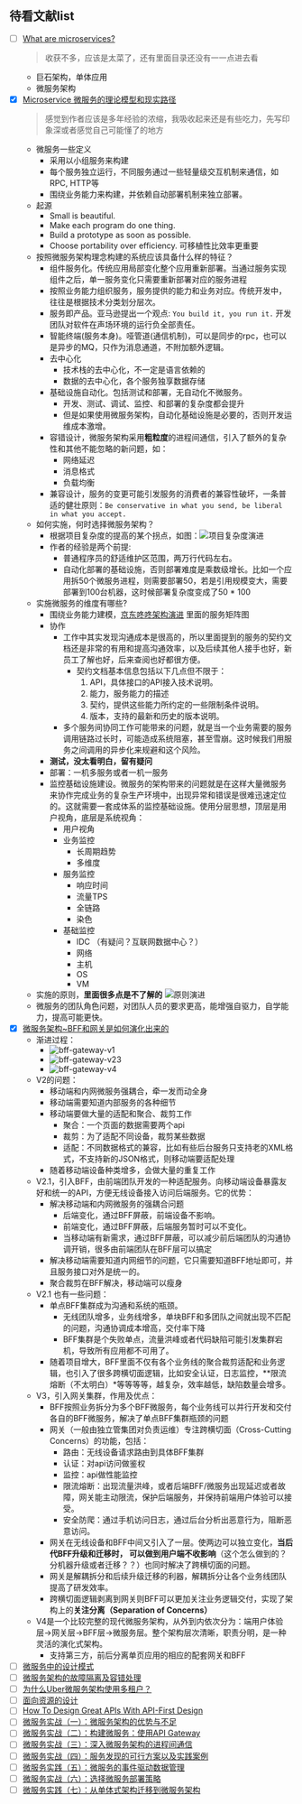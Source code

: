## 待看文献list
- [ ] [What are microservices?](https://microservices.io/index.html)
  > 收获不多，应该是太菜了，还有里面目录还没有一一点进去看
  - 巨石架构，单体应用
  - 微服务架构
- [x] [Microservice 微服务的理论模型和现实路径](https://blog.csdn.net/mindfloating/article/details/51221780)
  > 感觉到作者应该是多年经验的浓缩，我吸收起来还是有些吃力，先写印象深或者感觉自己可能懂了的地方
  - 微服务一些定义
    - 采用以小组服务来构建
    - 每个服务独立运行，不同服务通过一些轻量级交互机制来通信，如RPC, HTTP等
    - 围绕业务能力来构建，并依赖自动部署机制来独立部署。
  - 起源
    - Small is beautiful.
    - Make each program do one thing.
    - Build a prototype as soon as possible.
    - Choose portability over efficiency. 可移植性比效率更重要
  - 按照微服务架构理念构建的系统应该具备什么样的特征？
    - 组件服务化。传统应用局部变化整个应用重新部署。当通过服务实现组件之后，单一服务变化只需要重新部署对应的服务进程
    - 按照业务能力组织服务，服务提供的能力和业务对应。传统开发中，往往是根据技术分类划分层次。
    - 服务即产品。亚马逊提出一个观点: `You build it, you run it.` 开发团队对软件在声场环境的运行负全部责任。
    - 智能终端(服务本身)。哑管道(通信机制)，可以是同步的rpc，也可以是异步的MQ，只作为消息通道，不附加额外逻辑。
    - 去中心化
      - 技术栈的去中心化，不一定是语言依赖的
      - 数据的去中心化，各个服务独享数据存储
    - 基础设施自动化。包括测试和部署，无自动化不微服务。
      - 开发、测试、调试、监控、和部署的复杂度都会提升
      - 但是如果使用微服务架构，自动化基础设施是必要的，否则开发运维成本激增。
    - 容错设计，微服务架构采用**粗粒度**的进程间通信，引入了额外的复杂性和其他不能忽略的新问题，如：
      - 网络延迟
      - 消息格式
      - 负载均衡
    - 兼容设计，服务的变更可能引发服务的消费者的兼容性破坏，一条普适的健壮原则：`Be conservative in what you send, be liberal in what you accept.`
  - 如何实施，何时选择微服务架构？
    - 根据项目复杂度的提高的某个拐点，如图：![项目复杂度演进](./img/micro_service_or_monolith.png)
    - 作者的经验是两个前提:
      - 普通程序员的舒适维护区范围，两万行代码左右。
      - 自动化部署的基础设施，否则部署难度是乘数级增长。比如一个应用拆50个微服务进程，则需要部署50，若是引用规模变大，需要部署到100台机器，这时候部署复杂度变成了50 * 100
  - 实施微服务的维度有哪些?
    - 围绕业务能力建模，[京东咚咚架构演进](https://mp.weixin.qq.com/s?__biz=MzAxMTEyOTQ5OQ==&mid=401186254&idx=1&sn=1b3c81386973c99cad99079fcd6be6e3) 里面的服务矩阵图
    - 协作
      - 工作中其实发现沟通成本是很高的，所以里面提到的服务的契约文档还是非常的有用和提高沟通效率，以及后续其他人接手也好，新员工了解也好，后来查阅也好都很方便。
        - 契约文档基本信息包括以下几点但不限于：
            1. API，具体接口的API接入技术说明。
            2. 能力，服务能力的描述
            3. 契约，提供这些能力所约定的一些限制条件说明。
            4. 版本，支持的最新和历史的版本说明。
      - 多个服务间协同工作可能带来的问题，就是当一个业务需要的服务调用链路过长时，可能造成系统阻塞，甚至雪崩。这时候我们用服务之间调用的异步化来规避和这个风险。
    - **测试，没太看明白，留有疑问**
    - 部署：一机多服务或者一机一服务
    - 监控基础设施建设。微服务的架构带来的问题就是在这样大量微服务来协作完成业务的复杂生产环境中，出现异常和错误是很难迅速定位的。这就需要一套成体系的监控基础设施。使用分层思想，顶层是用户视角，底层是系统视角：
      - 用户视角
      - 业务监控
        - 长周期趋势
        - 多维度
      - 服务监控
        - 响应时间
        - 流量TPS
        - 全链路
        - 染色
      - 基础监控
        - IDC （有疑问？互联网数据中心？）
        - 网络
        - 主机
        - OS
        - VM
  - 实施的原则，**里面很多点是不了解的** ![原则演进](./img/实施micro_service原则.png)
  - 微服务的团队角色问题，对团队人员的要求更高，能增强自驱力，自学能力，提高可能更快。
- [x] [微服务架构~BFF和网关是如何演化出来的](https://www.cnblogs.com/dadadechengzi/p/9373069.html)
  - 渐进过程：
    - ![bff-gateway-v1](./img/bff-gateway-v1.jpg)
    - ![bff-gateway-v23](./img/bff-gateway-v23.jpg)
    - ![bff-gateway-v4](./img/bff-gateway-v4.jpg)
  - V2的问题：
    - 移动端和内网微服务强耦合，牵一发而动全身
    - 移动端需要知道内部服务的各种细节
    - 移动端要做大量的适配和聚合、裁剪工作
      - 聚合：一个页面的数据需要两个api
      - 裁剪：为了适配不同设备，裁剪某些数据
      - 适配：不同数据格式的兼容，比如有些后台服务只支持老的XML格式，不支持新的JSON格式，则移动端要适配处理
    - 随着移动端设备种类增多，会做大量的重复工作
  - V2.1，引入BFF，由前端团队开发的一种适配服务。向移动端设备暴露友好和统一的API，方便无线设备接入访问后端服务。它的优势：
    - 解决移动端和内网微服务的强耦合问题
      - 后端变化，通过BFF屏蔽，前端设备不影响。
      - 前端变化，通过BFF屏蔽，后端服务暂时可以不变化。
      - 当移动端有新需求，通过BFF屏蔽，可以减少前后端团队的沟通协调开销，很多由前端团队在BFF层可以搞定
    - 解决移动端需要知道内网细节的问题，它只需要知道BFF地址即可，并且服务接口对外是统一的。
    - 聚合裁剪在BFF解决，移动端可以瘦身
  - V2.1 也有一些问题：
    - 单点BFF集群成为沟通和系统的瓶颈。
      - 无线团队增多，业务线增多，单块BFF和多团队之间就出现不匹配的问题，沟通协调成本增高，交付率下降
      - BFF集群是个失败单点，流量洪峰或者代码缺陷可能引发集群宕机，导致所有应用都不可用了。
    - 随着项目增大，BFF里面不仅有各个业务线的聚合裁剪适配和业务逻辑，也引入了很多跨横切面逻辑，比如安全认证，日志监控，**限流熔断（不太明白）*等等等等，越复杂，效率越低，缺陷数量会增多。
  - V3，引入网关集群，作用及优点：
    - BFF按照业务拆分为多个BFF微服务，每个业务线可以并行开发和交付各自的BFF微服务，解决了单点BFF集群瓶颈的问题
    - 网关（一般由独立管集团对负责运维）专注跨横切面（Cross-Cutting Concerns）的功能，包括：
      - 路由：无线设备请求路由到具体BFF集群
      - 认证：对api访问做鉴权
      - 监控：api做性能监控
      - 限流熔断：出现流量洪峰，或者后端BFF/微服务出现延迟或者故障，网关能主动限流，保护后端服务，并保持前端用户体验可以接受。
      - 安全防爬：通过手机访问日志，通过后台分析出恶意行为，阻断恶意访问。
    - 网关在无线设备和BFF中间又引入了一层。使两边可以独立变化，**当后代BFF升级和迁移时， 可以做到用户端不收影响**（这个怎么做到的？分机器升级或者迁移？？）也同时解决了跨横切面的问题。
    - 网关是解耦拆分和后续升级迁移的利器，解耦拆分让各个业务线团队提高了研发效率。
    - 跨横切面逻辑剥离到网关则BFF可以更加关注业务逻辑交付，实现了架构上的**关注分离（Separation of Concerns）**
  - V4是一个比较完整的现代微服务架构，从外到内依次分为：端用户体验层->网关层->BFF层->微服务层。整个架构层次清晰，职责分明，是一种灵活的演化式架构。
    - 支持第三方，前后分离单页应用的相应的配套网关和BFF
- [ ] [微服务中的设计模式](https://www.cnblogs.com/viaiu/archive/2018/11/24/10011376.html)
- [ ] [微服务架构的故障隔离及容错处理](https://www.cnblogs.com/lfs2640666960/p/9543096.html)
- [ ] [为什么Uber微服务架构使用多租户？](https://mp.weixin.qq.com/s/L6OKJK1ev1FyVDu03CQ0OA)
- [ ] [面向资源的设计](https://www.bookstack.cn/read/API-design-guide/API-design-guide-02-面向资源的设计.md)
- [ ] [How To Design Great APIs With API-First Design](https://www.programmableweb.com/news/how-to-design-great-apis-api-first-design-and-raml/how-to/2015/07/10)
- [ ] [微服务实战（一）：微服务架构的优势与不足](http://www.dockone.io/article/394)
- [ ] [微服务实战（二）：构建微服务：使用API Gateway](https://www.jianshu.com/p/3c7a0e81451a)
- [ ] [微服务实战（三）：深入微服务架构的进程间通信](https://www.jianshu.com/p/6e539caf662d)
- [ ] [微服务实战（四）：服务发现的可行方案以及实践案例](https://my.oschina.net/CraneHe/blog/703173)
- [ ] [微服务实践（五）：微服务的事件驱动数据管理](https://my.oschina.net/CraneHe/blog/703169)
- [ ] [微服务实战（六）：选择微服务部署策略](https://my.oschina.net/CraneHe/blog/703163)
- [ ] [微服务实践（七）：从单体式架构迁移到微服务架构](https://my.oschina.net/CraneHe/blog/703160)
